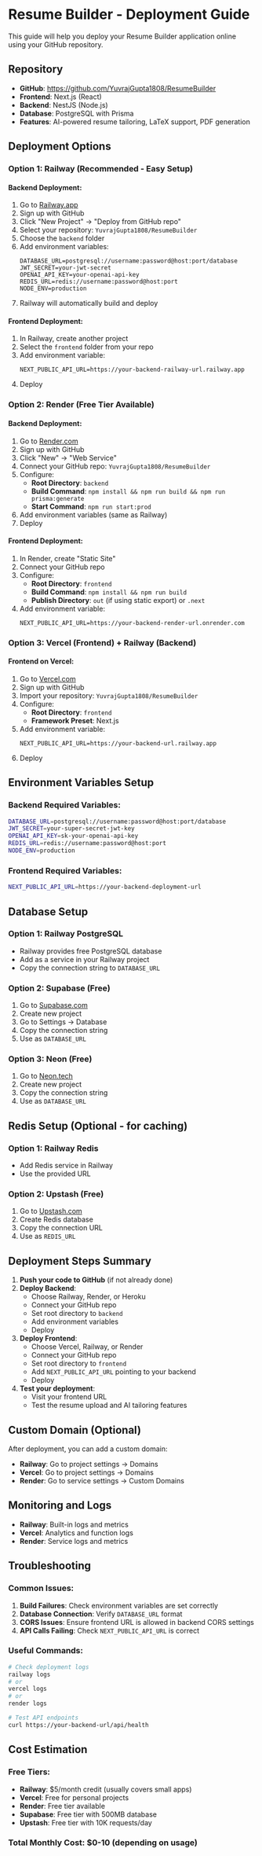 # Resume Builder - Deployment Guide

This guide will help you deploy your Resume Builder application online using your GitHub repository.

## Repository
- **GitHub**: https://github.com/YuvrajGupta1808/ResumeBuilder
- **Frontend**: Next.js (React)
- **Backend**: NestJS (Node.js)
- **Database**: PostgreSQL with Prisma
- **Features**: AI-powered resume tailoring, LaTeX support, PDF generation

## Deployment Options

### Option 1: Railway (Recommended - Easy Setup)

#### Backend Deployment:
1. Go to [Railway.app](https://railway.app)
2. Sign up with GitHub
3. Click "New Project" → "Deploy from GitHub repo"
4. Select your repository: `YuvrajGupta1808/ResumeBuilder`
5. Choose the `backend` folder
6. Add environment variables:
   ```
   DATABASE_URL=postgresql://username:password@host:port/database
   JWT_SECRET=your-jwt-secret
   OPENAI_API_KEY=your-openai-api-key
   REDIS_URL=redis://username:password@host:port
   NODE_ENV=production
   ```
7. Railway will automatically build and deploy

#### Frontend Deployment:
1. In Railway, create another project
2. Select the `frontend` folder from your repo
3. Add environment variable:
   ```
   NEXT_PUBLIC_API_URL=https://your-backend-railway-url.railway.app
   ```
4. Deploy

### Option 2: Render (Free Tier Available)

#### Backend Deployment:
1. Go to [Render.com](https://render.com)
2. Sign up with GitHub
3. Click "New" → "Web Service"
4. Connect your GitHub repo: `YuvrajGupta1808/ResumeBuilder`
5. Configure:
   - **Root Directory**: `backend`
   - **Build Command**: `npm install && npm run build && npm run prisma:generate`
   - **Start Command**: `npm run start:prod`
6. Add environment variables (same as Railway)
7. Deploy

#### Frontend Deployment:
1. In Render, create "Static Site"
2. Connect your GitHub repo
3. Configure:
   - **Root Directory**: `frontend`
   - **Build Command**: `npm install && npm run build`
   - **Publish Directory**: `out` (if using static export) or `.next`
4. Add environment variable:
   ```
   NEXT_PUBLIC_API_URL=https://your-backend-render-url.onrender.com
   ```

### Option 3: Vercel (Frontend) + Railway (Backend)

#### Frontend on Vercel:
1. Go to [Vercel.com](https://vercel.com)
2. Sign up with GitHub
3. Import your repository: `YuvrajGupta1808/ResumeBuilder`
4. Configure:
   - **Root Directory**: `frontend`
   - **Framework Preset**: Next.js
5. Add environment variable:
   ```
   NEXT_PUBLIC_API_URL=https://your-backend-url.railway.app
   ```
6. Deploy

## Environment Variables Setup

### Backend Required Variables:
```bash
DATABASE_URL=postgresql://username:password@host:port/database
JWT_SECRET=your-super-secret-jwt-key
OPENAI_API_KEY=sk-your-openai-api-key
REDIS_URL=redis://username:password@host:port
NODE_ENV=production
```

### Frontend Required Variables:
```bash
NEXT_PUBLIC_API_URL=https://your-backend-deployment-url
```

## Database Setup

### Option 1: Railway PostgreSQL
- Railway provides free PostgreSQL database
- Add as a service in your Railway project
- Copy the connection string to `DATABASE_URL`

### Option 2: Supabase (Free)
1. Go to [Supabase.com](https://supabase.com)
2. Create new project
3. Go to Settings → Database
4. Copy the connection string
5. Use as `DATABASE_URL`

### Option 3: Neon (Free)
1. Go to [Neon.tech](https://neon.tech)
2. Create new project
3. Copy the connection string
4. Use as `DATABASE_URL`

## Redis Setup (Optional - for caching)

### Option 1: Railway Redis
- Add Redis service in Railway
- Use the provided URL

### Option 2: Upstash (Free)
1. Go to [Upstash.com](https://upstash.com)
2. Create Redis database
3. Copy the connection URL
4. Use as `REDIS_URL`

## Deployment Steps Summary

1. **Push your code to GitHub** (if not already done)
2. **Deploy Backend**:
   - Choose Railway, Render, or Heroku
   - Connect your GitHub repo
   - Set root directory to `backend`
   - Add environment variables
   - Deploy
3. **Deploy Frontend**:
   - Choose Vercel, Railway, or Render
   - Connect your GitHub repo
   - Set root directory to `frontend`
   - Add `NEXT_PUBLIC_API_URL` pointing to your backend
   - Deploy
4. **Test your deployment**:
   - Visit your frontend URL
   - Test the resume upload and AI tailoring features

## Custom Domain (Optional)

After deployment, you can add a custom domain:
- **Railway**: Go to project settings → Domains
- **Vercel**: Go to project settings → Domains
- **Render**: Go to service settings → Custom Domains

## Monitoring and Logs

- **Railway**: Built-in logs and metrics
- **Vercel**: Analytics and function logs
- **Render**: Service logs and metrics

## Troubleshooting

### Common Issues:
1. **Build Failures**: Check environment variables are set correctly
2. **Database Connection**: Verify `DATABASE_URL` format
3. **CORS Issues**: Ensure frontend URL is allowed in backend CORS settings
4. **API Calls Failing**: Check `NEXT_PUBLIC_API_URL` is correct

### Useful Commands:
```bash
# Check deployment logs
railway logs
# or
vercel logs
# or
render logs

# Test API endpoints
curl https://your-backend-url/api/health
```

## Cost Estimation

### Free Tiers:
- **Railway**: $5/month credit (usually covers small apps)
- **Vercel**: Free for personal projects
- **Render**: Free tier available
- **Supabase**: Free tier with 500MB database
- **Upstash**: Free tier with 10K requests/day

### Total Monthly Cost: $0-10 (depending on usage)
